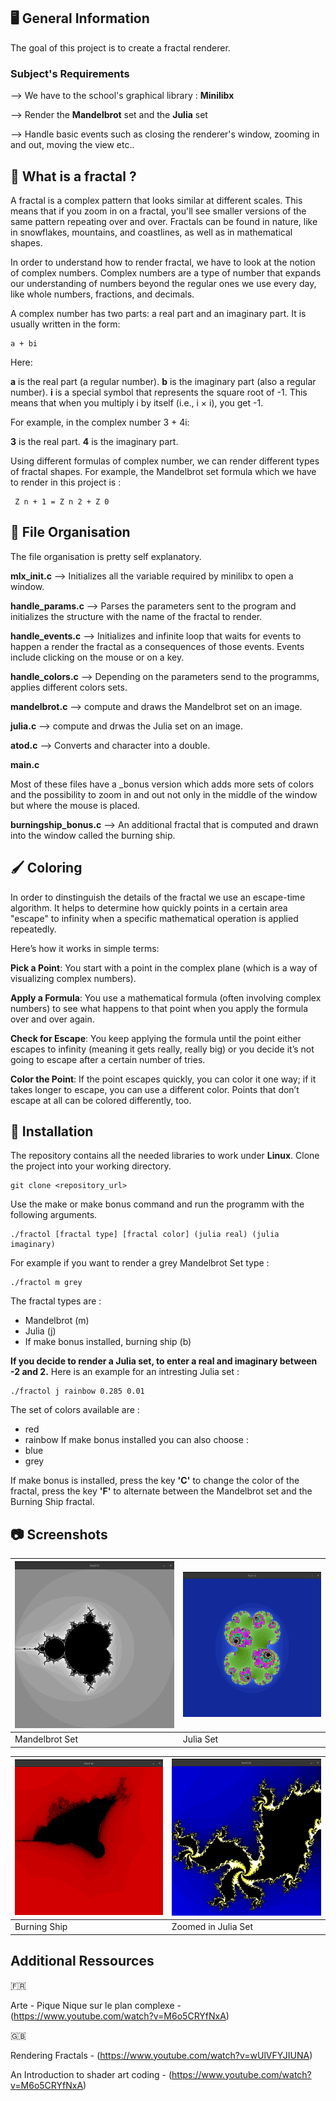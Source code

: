 ## 🖥️ General Information

The goal of this project is to create a fractal renderer.

### Subject's Requirements

  --> We have to the school's graphical library : **Minilibx**
  
  --> Render the **Mandelbrot** set and the **Julia** set
  
  --> Handle basic events such as closing the renderer's window, zooming in and out, moving the view etc.. 

## 🧠 What is a fractal ? 

A fractal is a complex pattern that looks similar at different scales. 
This means that if you zoom in on a fractal, you'll see smaller versions of the same pattern repeating over and over. 
Fractals can be found in nature, like in snowflakes, mountains, and coastlines, as well as in mathematical shapes.

In order to understand how to render fractal, we have to look at the notion of complex numbers.
Complex numbers are a type of number that expands our understanding of numbers beyond the regular ones we use every day, like whole numbers, fractions, and decimals.

A complex number has two parts: a real part and an imaginary part. It is usually written in the form:
```
a + bi
```
Here:

  **a** is the real part (a regular number).
  **b** is the imaginary part (also a regular number).
  **i** is a special symbol that represents the square root of -1. This means that when you multiply i by itself (i.e., i × i), you get -1.

For example, in the complex number 3 + 4i:

  **3** is the real part.
  **4** is the imaginary part.

Using different formulas of complex number, we can render different types of fractal shapes. 
For example, the Mandelbrot set formula which we have to render in this project is :
```
 Z n + 1 = Z n 2 + Z 0
```

## 📌 File Organisation

The file organisation is pretty self explanatory. 

  **mlx_init.c** --> Initializes all the variable required by minilibx to open a window.
  
  **handle_params.c** --> Parses the parameters sent to the program and initializes the structure with the name of the fractal to render. 
  
  **handle_events.c** --> Initializes and infinite loop that waits for events to happen a render the fractal as a consequences of those events. Events include clicking on the mouse or on a key.
  
  **handle_colors.c** --> Depending on the parameters send to the programms, applies different colors sets. 
  
  **mandelbrot.c** --> compute and draws the Mandelbrot set on an image. 
  
  **julia.c** --> compute and drwas the Julia set on an image. 
  
  **atod.c** --> Converts and character into a double.
  
  **main.c**

Most of these files have a _bonus version which adds more sets of colors and the possibility to zoom in and out not only in the middle of the window but where the mouse is placed.

  **burningship_bonus.c** --> An additional fractal that is computed and drawn into the window called the burning ship. 

## 🖌️ Coloring

In order to dinstinguish the details of the fractal we use an escape-time algorithm. It helps to determine how quickly points in a certain area "escape" to infinity when a specific mathematical operation is applied repeatedly.

Here’s how it works in simple terms:

  **Pick a Point**: You start with a point in the complex plane (which is a way of visualizing complex numbers).

  **Apply a Formula**: You use a mathematical formula (often involving complex numbers) to see what happens to that point when you apply the formula over and over again.

  **Check for Escape**: You keep applying the formula until the point either escapes to infinity (meaning it gets really, really big) or you decide it’s not going to escape after a certain number of tries.

  **Color the Point**: If the point escapes quickly, you can color it one way; if it takes longer to escape, you can use a different color. Points that don’t escape at all can be colored differently, too.

## 📁 Installation

The repository contains all the needed libraries to work under **Linux**. Clone the project into your working directory.
```
git clone <repository_url>
```

Use the make or make bonus command and run the programm with the following arguments. 
```
./fractol [fractal type] [fractal color] (julia real) (julia imaginary)
```

For example if you want to render a grey Mandelbrot Set type :
```
./fractol m grey
```
The fractal types are : 
  - Mandelbrot (m)
  - Julia (j)
  - If make bonus installed, burning ship (b)

**If you decide to render a Julia set, to enter a real and imaginary between -2 and 2.**
Here is an example for an intresting Julia set :
```
./fractol j rainbow 0.285 0.01
```

The set of colors available are :
  - red
  - rainbow
If make bonus installed you can also choose :
  - blue
  - grey

If make bonus is installed, press the key **'C'** to change the color of the fractal, press the key **'F'** to alternate between the Mandelbrot set and the Burning Ship fractal.

## 📷 Screenshots

| <img src = "https://github.com/lgernido/fractol/blob/main/Screenshots/Screenshot%20from%202024-11-19%2013-58-07.png"> |<img src = "https://github.com/lgernido/fractol/blob/main/Screenshots/Screenshot%20from%202024-11-19%2014-03-34.png" >|
|----------------------------------------------|----------------------------------------------|
| Mandelbrot Set                               | Julia Set                                    |

| <img src = "https://github.com/lgernido/fractol/blob/main/Screenshots/Screenshot%20from%202024-11-19%2014-04-04.png" >|<img src = "https://github.com/lgernido/fractol/blob/main/Screenshots/Screenshot%20from%202024-11-19%2014-05-39.png" >|
|----------------------------------------------|----------------------------------------------|
| Burning Ship                                 | Zoomed in Julia Set                          |

## Additional Ressources

🇫🇷

Arte - Pique Nique sur le plan complexe - (https://www.youtube.com/watch?v=M6o5CRYfNxA)

🇬🇧

Rendering Fractals - (https://www.youtube.com/watch?v=wUlVFYJIUNA)

An Introduction to shader art coding - (https://www.youtube.com/watch?v=M6o5CRYfNxA)
